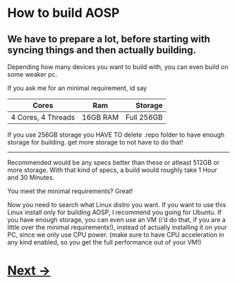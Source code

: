 # How to build AOSP

We have to prepare a lot, before starting with syncing things and then actually building.
---
Depending how many devices you want to build with, you can even build on some weaker pc.

If you ask me for an minimal requirement, id say

| Cores        | Ram           | Storage  |
| ------------- |:-------------:| -----:|
| 4 Cores, 4 Threads      | 16GB RAM | Full 256GB |

If you use 256GB storage you HAVE TO delete .repo folder to have enough storage for building. 
get more storage to not have to do that!
***
Recommended would be any specs better than these or atleast 512GB or more storage.
With that kind of specs, a build would roughly take 1 Hour and 30 Minutes.

You meet the minimal requirements?
Great!

Now you need to search what Linux distro you want. If you want to use this Linux install only for building AOSP, I recommend you going for Ubuntu. If you have enough storage, you can even use an VM (i'd do that, if you are a little over the minimal requirements!), instead of actually installing it on your PC, since we only use CPU power. (make sure to have CPU acceleration in any kind enabled, so you get the full performance out of your VM!)

# [Next ->](https://github.com/JeyKul/AOSP-Building-Guide/blob/main/what.md)
